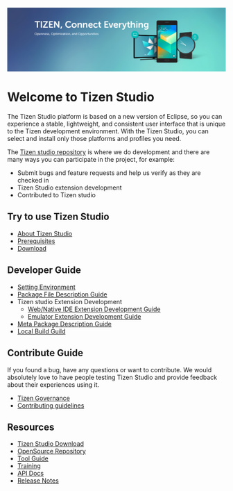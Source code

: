 ![](docs/image/tizen-connect-everything.jpg)

# Welcome to Tizen Studio
The Tizen Studio platform is based on a new version of Eclipse, so you can experience a stable, lightweight, and consistent user interface that is unique to the Tizen development environment. With the Tizen Studio, you can select and install only those platforms and profiles you need.

The [Tizen studio repository](https://review.tizen.org/gerrit/#) is where we do development and there are many ways you can participate in the project, for example:
- Submit bugs and feature requests and help us verify as they are checked in
- Tizen Studio extension development
- Contributed to Tizen studio

## Try to use Tizen Studio

- [About Tizen Studio](docs/Home.md)
- [Prerequisites](docs/environment.md#setting-up-tizen-studio-installation-environment)
- [Download](https://developer.tizen.org/development/tizen-studio/download)

## Developer Guide

- [Setting Environment](docs/environment.md)
- [Package File Description Guide](docs/package-file-desc-guide.md)
- Tizen studio Extension Development
    - [Web/Native IDE Extension Development Guide](docs/web-extension-guide.md)
    - [Emulator Extension Development Guide](docs/emulator-extension-guide.md)
- [Meta Package Description Guide](docs/meta-package.md)
- [Local Build Guild](docs/local-build.md)


## Contribute Guide

If you found a bug, have any questions or want to contribute. 
We would absolutely love to have people testing Tizen Studio and provide feedback about their experiences using it.

- [Tizen Governance](https://wiki.tizen.org/Tizen_Governance)
- [Contributing guidelines](docs/contribute-gerrit.md)

## Resources
- [Tizen Studio Download](https://developer.tizen.org/development/tizen-studio/download)
- [OpenSource Repository](https://review.tizen.org/gerrit/#/)
- [Tool Guide](https://developer.tizen.org/development/tizen-studio/native-tools) 
- [Training](https://developer.tizen.org/development/training/overview)
- [API Docs](https://developer.tizen.org/development/api-references/native-application)
- [Release Notes](https://developer.tizen.org/development/tizen-studio/download/release-notes)

